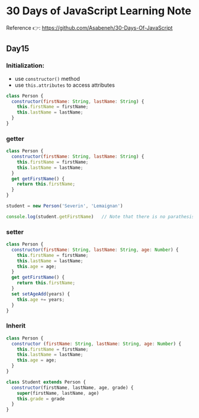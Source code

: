 # 30 Days of JavaScript Learning Note

Reference 👉: https://github.com/Asabeneh/30-Days-Of-JavaScript

## Day15

### Initialization: 
- use `constructor()` method
- use `this.attributes` to access attributes

```javascript
class Person {
  constructor(firstName: String, lastName: String) {
    this.firstName = firstName;
    this.lastName = lastName;
  }
}
```

### getter

```javascript
class Person {
  constructor(firstName: String, lastName: String) {
    this.firstName = firstName;
    this.lastName = lastName;
  }
  get getFirstName() {
    return this.firstName;
  }
}

student = new Person('Severin', 'Lemaignan')

console.log(student.getFirstName)   // Note that there is no parathesis
```

### setter

```javascript
class Person {
  constructor(firstName: String, lastName: String, age: Number) {
    this.firstName = firstName;
    this.lastName = lastName;
    this.age = age;
  }
  get getFirstName() {
    return this.firstName;
  }
  set setAgeAdd(years) {
    this.age += years;
  }
}
```

### Inherit

```javascript
class Person {
  constructor (firstName: String, lastName: String, age: Number) {
    this.firstName = firstName;
    this.lastName = lastName;
    this.age = age;
  }
}

class Student extends Person {
  constructor(firstName, lastName, age, grade) {
    super(firstName, lastName, age)
    this.grade = grade
  }
}

```